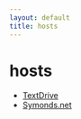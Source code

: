 ```yaml
---
layout: default
title: hosts
---
```


# hosts

* [TextDrive](/TextDrive)
* [Symonds.net](/Symonds.net)